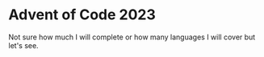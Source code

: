 # Advent of Code 2023

Not sure how much I will complete or how many languages I will cover but let's see.